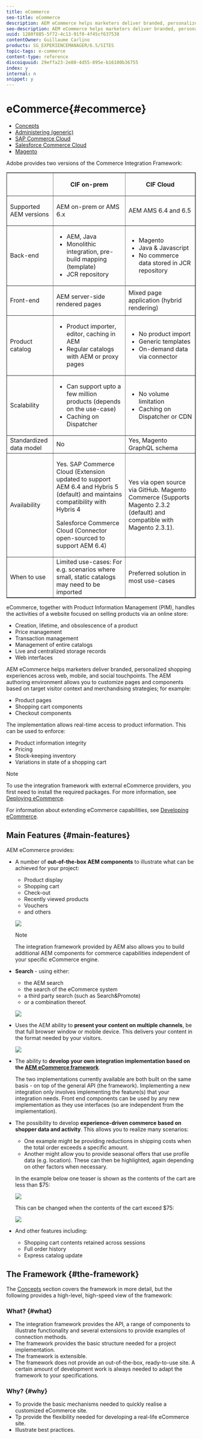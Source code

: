 ```yaml
---
title: eCommerce
seo-title: eCommerce
description: AEM eCommerce helps marketers deliver branded, personalized shopping experiences across web, mobile, and social touchpoints. 
seo-description: AEM eCommerce helps marketers deliver branded, personalized shopping experiences across web, mobile, and social touchpoints. 
uuid: 1280f885-5f72-4c13-91f0-4f45cf637538
contentOwner: Guillaume Carlino
products: SG_EXPERIENCEMANAGER/6.5/SITES
topic-tags: e-commerce
content-type: reference
discoiquuid: 29effa23-2e80-4d55-895e-b16100b36755
index: y
internal: n
snippet: y
---
```


# eCommerce{#ecommerce}

* [Concepts](../../../sites/administering/using/concepts.md)
* [Administering (generic)](../../../sites/administering/using/generic.md)
* [SAP Commerce Cloud](/sites/administering/using/hybris.md)
* [Salesforce Commerce Cloud](/sites/administering/using/demandware.md)
* [Magento](/sites/administering/using/magento.md)

Adobe provides two versions of the Commerce Integration Framework:

<table border="1" cellpadding="1" cellspacing="0" width="100%"> 
 <tbody> 
  <tr> 
   <th><p> </p> </th> 
   <th><p>CIF on-prem</p> </th> 
   <th><p>CIF Cloud</p> </th> 
  </tr> 
  <tr> 
   <td><p>Supported AEM versions</p> </td> 
   <td><p>AEM on-prem or AMS 6.x</p> </td> 
   <td>AEM AMS 6.4 and 6.5</td> 
  </tr> 
  <tr> 
   <td><p>Back-end</p> </td> 
   <td> 
    <ul> 
     <li>AEM, Java</li> 
     <li>Monolithic integration, pre-build mapping (template)</li> 
     <li>JCR repository</li> 
    </ul> </td> 
   <td> 
    <ul> 
     <li>Magento</li> 
     <li>Java &amp; Javascript</li> 
     <li>No commerce data stored in JCR repository</li> 
    </ul> </td> 
  </tr> 
  <tr> 
   <td><p>Front-end</p> </td> 
   <td><p>AEM server-side rendered pages</p> </td> 
   <td>Mixed page application (hybrid rendering)</td> 
  </tr> 
  <tr> 
   <td><p>Product catalog</p> </td> 
   <td> 
    <ul> 
     <li>Product importer, editor, caching in AEM</li> 
     <li>Regular catalogs with AEM or proxy pages</li> 
    </ul> </td> 
   <td> 
    <ul> 
     <li>No product import</li> 
     <li>Generic templates</li> 
     <li>On-demand data via connector</li> 
    </ul> </td> 
  </tr> 
  <tr> 
   <td><p>Scalability</p> </td> 
   <td> 
    <ul> 
     <li>Can support upto a few million products (depends on the use-case)</li> 
     <li>Caching on Dispatcher</li> 
    </ul> </td> 
   <td> 
    <ul> 
     <li>No volume limitation</li> 
     <li>Caching on Dispatcher or CDN</li> 
    </ul> </td> 
  </tr> 
  <tr> 
   <td>Standardized data model</td> 
   <td>No</td> 
   <td>Yes, Magento GraphQL schema</td> 
  </tr> 
  <tr> 
   <td>Availability</td> 
   <td><p>Yes. SAP Commerce Cloud (Extension updated to support AEM 6.4 and Hybris 5 (default) and maintains compatibility with Hybris 4</p> <p>Salesforce Commerce Cloud (Connector open-sourced to support AEM 6.4)</p> </td> 
   <td>Yes via open source via GitHub. Magento Commerce (Supports Magento 2.3.2 (default) and compatible with Magento 2.3.1).</td> 
  </tr> 
  <tr> 
   <td>When to use</td> 
   <td>Limited use-cases: For e.g. scenarios where small, static catalogs may need to be imported</td> 
   <td>Preferred solution in most use-cases</td> 
  </tr> 
 </tbody> 
</table>

eCommerce, together with Product Information Management (PIM), handles the activities of a website focused on selling products via an online store:

* Creation, lifetime, and obsolescence of a product
* Price management
* Transaction management
* Management of entire catalogs  
* Live and centralized storage records
* Web interfaces

AEM eCommerce helps marketers deliver branded, personalized shopping experiences across web, mobile, and social touchpoints. The AEM authoring environment allows you to customize pages and components based on target visitor context and merchandising strategies; for example:

* Product pages
* Shopping cart components
* Checkout components

The implementation allows real-time access to product information. This can be used to enforce:

* Product information integrity
* Pricing
* Stock-keeping inventory
* Variations in state of a shopping cart

>[!NOTE]
>
>To use the integration framework with external eCommerce providers, you first need to install the required packages. For more information, see [Deploying eCommerce](../../../sites/deploying/using/ecommerce.md).
>
>For information about extending eCommerce capabilities, see [Developing eCommerce](../../../sites/developing/using/ecommerce.md).

## Main Features {#main-features}

AEM eCommerce provides:

* A number of **out-of-the-box AEM components** to illustrate what can be achieved for your project:

    * Product display  
    * Shopping cart  
    * Check-out  
    * Recently viewed products
    * Vouchers
    * and others

  ![](assets/chlimage_1-130.png)

  >[!NOTE]
  >
  >The integration framework provided by AEM also allows you to build additional AEM components for commerce capabilities independent of your specific eCommerce engine.

* **Search** - using either:

    * the AEM search
    * the search of the eCommerce system
    * a third party search (such as Search&Promote)   
    * or a combination thereof.

  ![](assets/chlimage_1-131.png)

* Uses the AEM ability to **present your content on multiple channels**, be that full browser window or mobile device. This delivers your content in the format needed by your visitors.

  ![](assets/chlimage_1-132.png)

* The ability to **develop your own integration implementation based on the [AEM eCommerce framework](#the-framework)**.

  The two implementations currently available are both built on the same basis - on top of the general API (the framework). Implementing a new integration only involves implementing the feature(s) that your integration needs. Front end components can be used by any new implementation as they use interfaces (so are independent from the implementation).

* The possibility to develop **experience-driven commerce based on shopper data and activity**. This allows you to realize many scenarios:

    * One example might be providing reductions in shipping costs when the total order exceeds a specific amount.  
    * Another might allow you to provide seasonal offers that use profile data (e.g. location). These can then be highlighted, again depending on other factors when necessary.

  In the example below one teaser is shown as the contents of the cart are less than $75:

  ![](assets/chlimage_1-133.png)

  This can be changed when the contents of the cart exceed $75:

  ![](assets/chlimage_1-134.png)

* And other features including:

    * Shopping cart contents retained across sessions
    * Full order history  
    * Express catalog update

## The Framework {#the-framework}

The [Concepts](../../../sites/administering/using/concepts.md) section covers the framework in more detail, but the following provides a high-level, high-speed view of the framework:

### What? {#what}

* The integration framework provides the API, a range of components to illustrate functionality and several extensions to provide examples of connection methods.
* The framework provides the basic structure needed for a project implementation.
* The framework is extensible.  
* The framework does not provide an out-of-the-box, ready-to-use site. A certain amount of development work is always needed to adapt the framework to your specifications.

### Why? {#why}

* To provide the basic mechanisms needed to quickly realise a customized eCommerce site.
* Tp provide the flexibility needed for developing a real-life eCommerce site.
* Illustrate best practices.

